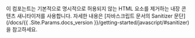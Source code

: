 이 컴포는트는 기본적으로 명시적으로 허용되지 않는 HTML 요소를 제거하는 내장 콘텐츠 새니타이저를 사용합니다. 자세한 내용은 [자바스크립트 문서의 Sanitizer 문단](/docs/{{ .Site.Params.docs_version }}/getting-started/javascript/#sanitizer)을 참고하세요.
